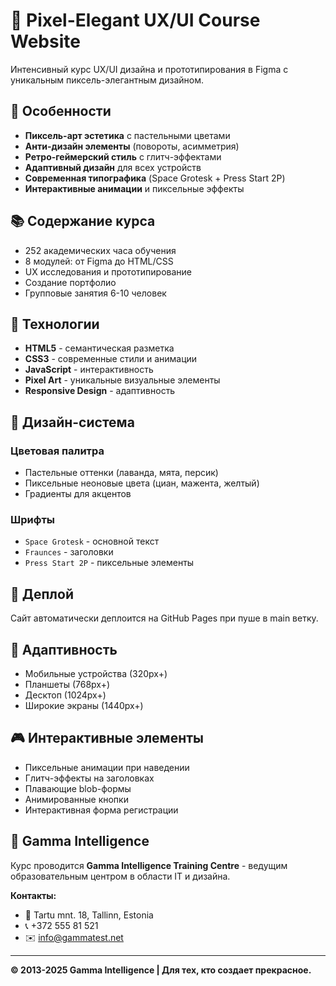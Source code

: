 # 🎨 Pixel-Elegant UX/UI Course Website

Интенсивный курс UX/UI дизайна и прототипирования в Figma с уникальным пиксель-элегантным дизайном.

## 🚀 Особенности

- **Пиксель-арт эстетика** с пастельными цветами
- **Анти-дизайн элементы** (повороты, асимметрия)
- **Ретро-геймерский стиль** с глитч-эффектами
- **Адаптивный дизайн** для всех устройств
- **Современная типографика** (Space Grotesk + Press Start 2P)
- **Интерактивные анимации** и пиксельные эффекты

## 📚 Содержание курса

- 252 академических часа обучения
- 8 модулей: от Figma до HTML/CSS
- UX исследования и прототипирование
- Создание портфолио
- Групповые занятия 6-10 человек

## 🎯 Технологии

- **HTML5** - семантическая разметка
- **CSS3** - современные стили и анимации
- **JavaScript** - интерактивность
- **Pixel Art** - уникальные визуальные элементы
- **Responsive Design** - адаптивность

## 🌟 Дизайн-система

### Цветовая палитра
- Пастельные оттенки (лаванда, мята, персик)
- Пиксельные неоновые цвета (циан, мажента, желтый)
- Градиенты для акцентов

### Шрифты
- `Space Grotesk` - основной текст
- `Fraunces` - заголовки
- `Press Start 2P` - пиксельные элементы

## 🚀 Деплой

Сайт автоматически деплоится на GitHub Pages при пуше в main ветку.

## 📱 Адаптивность

- Мобильные устройства (320px+)
- Планшеты (768px+)
- Десктоп (1024px+)
- Широкие экраны (1440px+)

## 🎮 Интерактивные элементы

- Пиксельные анимации при наведении
- Глитч-эффекты на заголовках
- Плавающие blob-формы
- Анимированные кнопки
- Интерактивная форма регистрации

## 🏢 Gamma Intelligence

Курс проводится **Gamma Intelligence Training Centre** - ведущим образовательным центром в области IT и дизайна.

**Контакты:**
- 📍 Tartu mnt. 18, Tallinn, Estonia
- 📞 +372 555 81 521
- ✉️ info@gammatest.net

---

**© 2013-2025 Gamma Intelligence | Для тех, кто создает прекрасное.** 